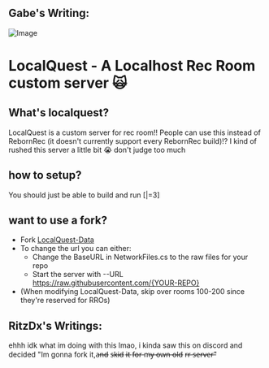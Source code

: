 ## Gabe's Writing:
![Image](https://raw.githubusercontent.com/Epic-Quest/LocalQuest-Data/refs/heads/main/Images/BannerImg.png)
# LocalQuest - A Localhost Rec Room custom server 🙀
## What's localquest?
LocalQuest is a custom server for rec room!! People can use this instead of RebornRec (it doesn't currently support every RebornRec build)!?
I kind of rushed this server a little bit 😭 don't judge too much

## how to setup?
You should just be able to build and run [|=3]

## want to use a fork?

- Fork [LocalQuest-Data](https://github.com/Epic-Quest/LocalQuest-Data)
- To change the url you can either:
  - Change the BaseURL in NetworkFiles.cs to the raw files for your repo
  - Start the server with --URL https://raw.githubusercontent.com/{YOUR-REPO}
- (When modifying LocalQuest-Data, skip over rooms 100-200 since they're reserved for RROs)
## RitzDx's Writings:
ehhh idk what im doing with this lmao, i kinda saw this on discord
and decided "Im gonna fork it,a̶n̶d̶ s̶k̶i̶d̶ i̶t̶ f̶o̶r̶ m̶y̶ o̶w̶n̶ o̶l̶d̶ r̶r̶ s̶e̶r̶v̶e̶r̶"
